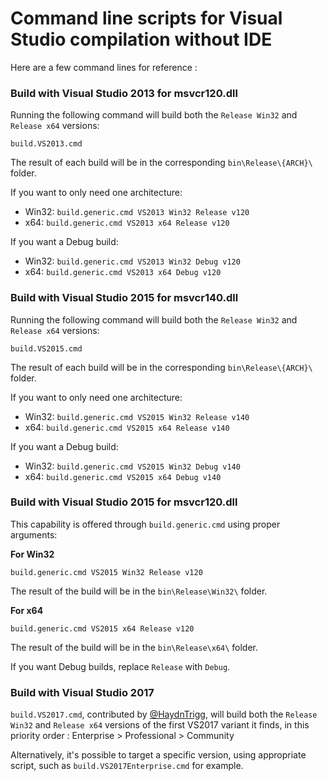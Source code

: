 Command line scripts for Visual Studio compilation without IDE
==============================================================

Here are a few command lines for reference :

### Build with Visual Studio 2013 for msvcr120.dll

Running the following command will build both the `Release Win32` and `Release x64` versions:

```batch
build.VS2013.cmd
```

The result of each build will be in the corresponding `bin\Release\{ARCH}\` folder.

If you want to only need one architecture:

- Win32: `build.generic.cmd VS2013 Win32 Release v120`
- x64: `build.generic.cmd VS2013 x64 Release v120`

If you want a Debug build:

- Win32: `build.generic.cmd VS2013 Win32 Debug v120`
- x64: `build.generic.cmd VS2013 x64 Debug v120`

### Build with Visual Studio 2015 for msvcr140.dll

Running the following command will build both the `Release Win32` and `Release x64` versions:

```batch
build.VS2015.cmd
```

The result of each build will be in the corresponding `bin\Release\{ARCH}\` folder.

If you want to only need one architecture:

- Win32: `build.generic.cmd VS2015 Win32 Release v140`
- x64: `build.generic.cmd VS2015 x64 Release v140`

If you want a Debug build:

- Win32: `build.generic.cmd VS2015 Win32 Debug v140`
- x64: `build.generic.cmd VS2015 x64 Debug v140`

### Build with Visual Studio 2015 for msvcr120.dll

This capability is offered through `build.generic.cmd` using proper arguments:

**For Win32**

```batch
build.generic.cmd VS2015 Win32 Release v120
```

The result of the build will be in the `bin\Release\Win32\` folder.

**For x64**

```batch
build.generic.cmd VS2015 x64 Release v120
```

The result of the build will be in the `bin\Release\x64\` folder.

If you want Debug builds, replace `Release` with `Debug`.

### Build with Visual Studio 2017

`build.VS2017.cmd`, contributed by [@HaydnTrigg](https://github.com/HaydnTrigg), will build both the `Release Win32`
and `Release x64` versions of the first VS2017 variant it finds, in this priority order :
Enterprise > Professional > Community

Alternatively, it's possible to target a specific version, using appropriate script, such
as `build.VS2017Enterprise.cmd` for example.
